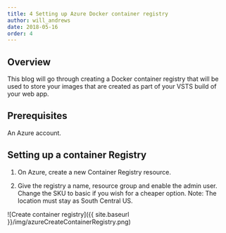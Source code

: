 ```yaml
---
title: 4 Setting up Azure Docker container registry
author: will_andrews
date: 2018-05-16
order: 4
--- 
```


## Overview
This blog will go through creating a Docker container registry that will be used to store your  images that are created as part of your VSTS build of your web app.

## Prerequisites

An Azure account.

## Setting up a container Registry

1) On Azure, create a new Container Registry resource.

2) Give the registry a name, resource group and enable the admin user. Change the SKU to basic if you wish for a cheaper option. Note: The location must stay as South Central US.

![Create container registry]({{ site.baseurl }}/img/azureCreateContainerRegistry.png)
